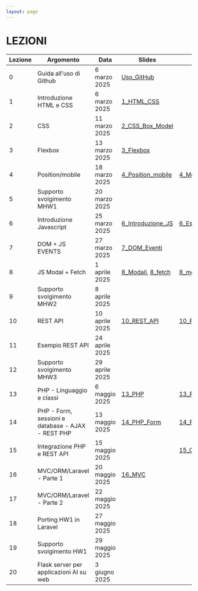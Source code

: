 ```yaml
---
layout: page
---
```


# LEZIONI

| Lezione | Argomento                                    | Data                | Slides | Codice |
|---------|----------------------------------------------|----------------------|--------|--------|
| 0       | Guida all'uso di Github                      | 6 marzo 2025         | [Uso_GitHub](https://studentiunict-my.sharepoint.com/:b:/g/personal/simone_palazzo_unict_it/Ea4MkN3rGrRFnfImnw2p8VMByI0qejervGa_A3fJni03ZQ?e=2mqAIF)       |        |
| 1       | Introduzione HTML e CSS                      | 6 marzo 2025         | [1_HTML_CSS](https://drive.google.com/file/d/12wBHa6kBx7QZq_IP4fgD5pXTrGngScko/view?usp=sharing)       |        |
| 2       | CSS                                          | 11 marzo 2025        | [2_CSS_Box_Model](https://drive.google.com/file/d/10q3vg1TOWWIkmpNv4t235p8FpRgByfwc/view?usp=sharing)       |        |
| 3       | Flexbox                                      | 13 marzo 2025        | [3_Flexbox](https://drive.google.com/file/d/1GtLPUZl2Xc7_m77AB2KVpnfuvvDKM1vi/view?usp=sharing)       |        |
| 4       | Position/mobile                              | 18 marzo 2025        | [4_Position_mobile](https://drive.google.com/file/d/1JC9WtRfH8O3b9SlhRN5edhjm9WReu8DP/view?usp=sharing)      |    [4_Mobile_Code](https://drive.google.com/file/d/1zIEdQuYdr2qNgH_j2cv9hMQ1H8y_bZHt/view?usp=sharing)    |
| 5       | Supporto svolgimento MHW1                    | 20 marzo 2025        |        |        |
| 6       | Introduzione Javascript                      | 25 marzo 2025        | [6_Introduzione_JS](https://drive.google.com/file/d/1KPX1ZQTKlVh_X7uASYfHMAf06VkXhVTh/view?usp=sharing)       |   [6_Esempi_JS](https://drive.google.com/file/d/1xn2SeUfR_0aKNKFS2_VSNtLHZ-DCss2b/view?usp=sharing)     |
| 7       | DOM + JS EVENTS                              | 27 marzo 2025        | [7_DOM_Eventi](https://drive.google.com/file/d/118rwqzcV0jPd4ZHYqfmsJZ6Ojnbf3iZY/view?usp=sharing)       |        |
| 8       | JS Modal + Fetch                             | 1 aprile 2025        |   [8_Modali](https://studentiunict-my.sharepoint.com/:b:/g/personal/simone_palazzo_unict_it/EXXJuYZXfyZFpYcWInrMxkQBAbLkshTMsW9sYZ9B3LD6PA?e=kjdjxs), [8_fetch](https://studentiunict-my.sharepoint.com/:b:/g/personal/simone_palazzo_unict_it/ESrlttH90YpPrfvib5rjEtsBrl_sqgsc4yr74h1lRPDbKQ?e=flvvKP)    |  [8_modali](https://studentiunict-my.sharepoint.com/:u:/g/personal/simone_palazzo_unict_it/EcaiAuwtdZtIiGzY7oMfNl8BQ5l4Sxkfr-03npbsS44uJA?e=nl5yaQ), [8_fetch](https://studentiunict-my.sharepoint.com/:u:/g/personal/simone_palazzo_unict_it/EWHlvqT2-IlKtaY-qGIrvKsBuXE2QExHWmNrAn9T-DEE_Q?e=mSncaF)     |
| 9       | Supporto svolgimento MHW2                      | 8 aprile 2025        |       |       |
| 10      | REST API                                       | 10 aprile 2025       |  [10_REST_API](https://drive.google.com/file/d/1f38EEOQVloT0Y-IMGanFumfV0kHVJTUB/view?usp=sharing)     | [10_REST_API_Code](https://drive.google.com/file/d/12Tzm_jZ5n2r6qGp3UbYdf3aCKblt473W/view?usp=sharing)      |
| 11      | Esempio REST API                             | 24 aprile 2025       |       |       |
| 12      | Supporto svolgimento MHW3                      | 29 aprile 2025       |       |       |
| 13      | PHP - Linguaggio e classi                      | 6 maggio 2025        |  [13_PHP](https://docs.google.com/presentation/d/1o_2f22V2_uoOprpY4b0VQujUMWYXTGdL/edit?usp=sharing&ouid=106514760952768214812&rtpof=true&sd=true)     |   [13_PHP_Code](https://drive.google.com/file/d/1DfCqp5MEqkjySC5XFsFnGdH6Bt7CBL9p/view?usp=sharing)    |
| 14      | PHP - Form, sessioni e database - AJAX - REST PHP | 13 maggio 2025   |  [14_PHP_Form](https://drive.google.com/file/d/1m9HV0fn7zqYu5BiOK4jzlC_ISC17lyH9/view?usp=sharing)     |    [14_PHP_Form_Code](https://drive.google.com/file/d/1COJR57GbJt801-dcIcZV4O9a26SlwBsp/view?usp=sharing)   |
| 15      | Integrazione PHP e REST API  | 15 maggio 2025 |       |    [15_Codice_Sito_PHP](https://drive.google.com/file/d/1RnRqyfKrLE4eY2Lzf5CnoK3rMe9JerYZ/view?usp=sharing)   |
| 16      | MVC/ORM/Laravel - Parte 1                   | 20 maggio 2025       | [16_MVC](https://studentiunict-my.sharepoint.com/:b:/g/personal/simone_palazzo_unict_it/EZQRdGyIoY5JucwmvyNxolYBfxoSPiQnZhRjhB4dwsLWCg?e=ksJIbc)      |       |
| 17      | MVC/ORM/Laravel - Parte 2                       | 22 maggio 2025       |       |       |
| 18      | Porting HW1 in Laravel                         | 27 maggio 2025       |       |       |
| 19      | Supporto svolgimento HW1                               | 29 maggio 2025       |       |       |
| 20      | Flask server per applicazioni AI su web        | 3 giugno 2025        |       |       |
